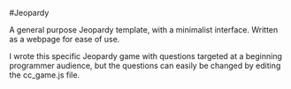#Jeopardy

A general purpose Jeopardy template, with a minimalist interface. Written as a webpage for ease of use.

I wrote this specific Jeopardy game with questions targeted at a beginning programmer audience, but the questions can easily be changed by editing the cc_game.js file. 